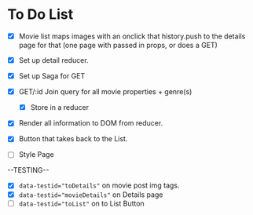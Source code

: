 # To Do List

- [x] Movie list maps images with an onclick that history.push to the details page for that (one page with passed in props, or does a GET)
- [x] Set up detail reducer.
- [x] Set up Saga for GET
- [x] GET/:id Join query for all movie properties + genre(s)
    - [x] Store in a reducer
- [x] Render all information to DOM from reducer.
- [x] Button that takes back to the List.
- [ ] Style Page



--TESTING--
- [x] `data-testid="toDetails"` on movie post img tags. 
- [x] `data-testid="movieDetails"` on Details page
- [ ] `data-testid="toList"` on to List Button
